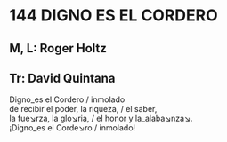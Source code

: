 # 144 DIGNO ES EL CORDERO

## M, L: Roger Holtz
## Tr: David Quintana

Digno_es el Cordero / inmolado  
de recibir el poder, la riqueza, / el saber,  
la fue↘rza, la glo↘ria, / el honor y la_alaba↘nza↘.  
¡Digno_es el Corde↘ro / inmolado!  

